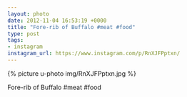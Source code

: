 ```yaml
---
layout: photo
date: 2012-11-04 16:53:19 +0000
title: "Fore-rib of Buffalo #meat #food"
type: post
tags:
- instagram
instagram_url: https://www.instagram.com/p/RnXJFPptxn/
---
```


{% picture u-photo img/RnXJFPptxn.jpg %}

Fore-rib of Buffalo #meat #food
